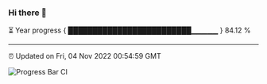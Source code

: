### Hi there 👋

⏳ Year progress { █████████████████████████▁▁▁▁▁ } 84.12 %

---

⏰ Updated on Fri, 04 Nov 2022 00:54:59 GMT

![Progress Bar CI](https://github.com/Shyam-Makwana/GitHub-Actions-Demo/workflows/Progress%20Bar%20CI/badge.svg)
